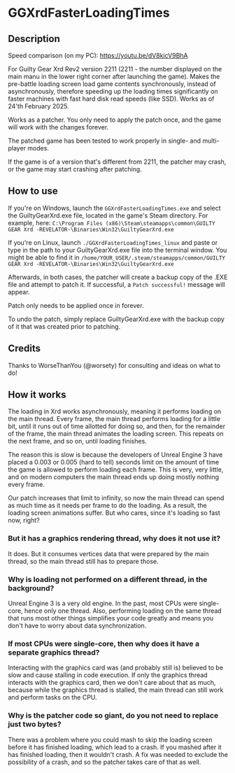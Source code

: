# GGXrdFasterLoadingTimes

## Description

Speed comparison (on my PC):
<https://youtu.be/dV8kicV9BhA>

For Guilty Gear Xrd Rev2 version 2211 (2211 - the number displayed on the main manu in the lower right corner after launching the game). Makes the pre-battle loading screen load game contents synchronously, instead of asynchronously, therefore speeding up the loading times significantly on faster machines with fast hard disk read speeds (like SSD). Works as of 24'th February 2025.

Works as a patcher. You only need to apply the patch once, and the game will work with the changes forever.

The patched game has been tested to work properly in single- and multi-player modes.

If the game is of a version that's different from 2211, the patcher may crash, or the game may start crashing after patching.

## How to use

If you're on Windows, launch the `GGXrdFasterLoadingTimes.exe` and select the GuiltyGearXrd.exe file, located in the game's Steam directory. For example, here: `C:\Program Files (x86)\Steam\steamapps\common\GUILTY GEAR Xrd -REVELATOR-\Binaries\Win32\GuiltyGearXrd.exe`

If you're on Linux, launch `./GGXrdFasterLoadingTimes_linux` and paste or type in the path to your GuiltyGearXrd.exe file into the terminal window. You might be able to find it in `/home/YOUR_USER/.steam/steamapps/common/GUILTY GEAR Xrd -REVELATOR-\Binaries\Win32\GuiltyGearXrd.exe`

Afterwards, in both cases, the patcher will create a backup copy of the .EXE file and attempt to patch it. If successful, a `Patch successful!` message will appear.

Patch only needs to be applied once in forever.

To undo the patch, simply replace GuiltyGearXrd.exe with the backup copy of it that was created prior to patching.

## Credits

Thanks to WorseThanYou (@worsety) for consulting and ideas on what to do!

## How it works

The loading in Xrd works asynchronously, meaning it performs loading on the main thread. Every frame, the main thread performs loading for a little bit, until it runs out of time allotted for doing so, and then, for the remainder of the frame, the main thread animates the loading screen. This repeats on the next frame, and so on, until loading finishes.

The reason this is slow is because the developers of Unreal Engine 3 have placed a 0.003 or 0.005 (hard to tell) seconds limit on the amount of time the game is allowed to perform loading each frame. This is very, very little, and on modern computers the main thread ends up doing mostly nothing every frame.

Our patch increases that limit to infinity, so now the main thread can spend as much time as it needs per frame to do the loading. As a result, the loading screen animations suffer. But who cares, since it's loading so fast now, right?

### But it has a graphics rendering thread, why does it not use it?

It does. But it consumes vertices data that were prepared by the main thread, so the main thread still has to prepare those.

### Why is loading not performed on a different thread, in the background?

Unreal Engine 3 is a very old engine. In the past, most CPUs were single-core, hence only one thread. Also, performing loading on the same thread that runs most other things simplifies your code greatly and means you don't have to worry about data synchronization.

### If most CPUs were single-core, then why does it have a separate graphics thread?

Interacting with the graphics card was (and probably still is) believed to be slow and cause stalling in code execution. If only the graphics thread interacts with the graphics card, then we don't care about that as much, because while the graphics thread is stalled, the main thread can still work and perform tasks on the CPU.

### Why is the patcher code so giant, do you not need to replace just two bytes?

There was a problem where you could mash to skip the loading screen before it has finished loading, which lead to a crash. If you mashed after it has finished loading, then it wouldn't crash. A fix was needed to exclude the possibility of a crash, and so the patcher takes care of that as well.
